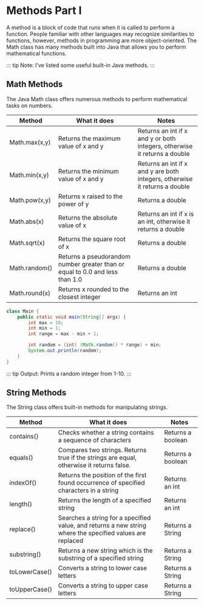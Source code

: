 # Methods Part I

A method is a block of code that runs when it is called to perform a function. People familiar with other languages may recognize similarities to functions, however, methods in programming are more object-oriented. The Math class has many methods built into Java that allows you to perform mathematical functions.

::: tip Note:
I've listed some useful built-in Java methods.
:::
## Math Methods

The Java Math class offers numerous methods to perform mathematical tasks on numbers.

| Method | What it does | Notes |
|---|---|---|
| Math.max(x,y) | Returns the maximum value of x and y | Returns an int if x and y or both integers, otherwise it returns a double |
| Math.min(x,y) | Returns the minimum value of x and y | Returns an int if x and y are both integers, otherwise it returns a double |
| Math.pow(x,y) |  Returns x raised to the power of y | Returns a double |
| Math.abs(x) | Returns the absolute value of x | Returns an int if x is an int, otherwise it returns a double |
| Math.sqrt(x) | Returns the square root of x | Returns a double |
| Math.random() | Returns a pseudorandom number greater than or equal to 0.0 and less than 1.0 | Returns a double |
| Math.round(x) | Returns x rounded to the closest integer | Returns an int |

```java
class Main {
    public static void main(String[] args) {
        int max = 10;
        int min = 1;
        int range = max - min + 1;

        int random = (int) (Math.random() * range) + min;
        System.out.println(random);
    }
}
```

::: tip Output:
Prints a random integer from 1-10.
:::

## String Methods

The String class offers built-in methods for manipulating strings.

| Method | What it does | Notes |
|---|---|---|
| contains() | Checks whether a string contains a sequence of characters | Returns a boolean |
| equals() | Compares two strings. Returns true if the strings are equal, otherwise it returns false. | Returns a boolean |
| indexOf() | Returns the position of the first found occurrence of specified characters in a string | Returns an int |
| length() | Returns the length of a specified string | Returns an int |
| replace() | Searches a string for a specified value, and returns a new string where the specified values are replaced | Returns a String |
| substring() | Returns a new string which is the substring of a specified string | Returns a String |
| toLowerCase() | Converts a string to lower case letters | Returns a String |
| toUpperCase() | Converts a string to upper case letters | Returns a String |